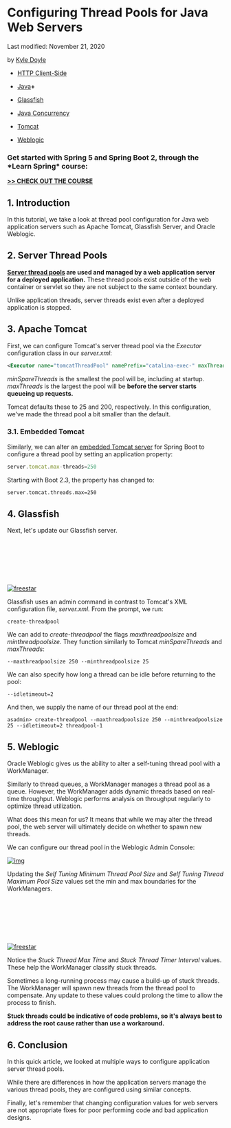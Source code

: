 # Configuring Thread Pools for Java Web Servers

Last modified: November 21, 2020

by [Kyle Doyle](https://www.baeldung.com/author/kyle-doyle/)



- [HTTP Client-Side](https://www.baeldung.com/category/http/)
- [Java](https://www.baeldung.com/category/java/)**+**

- [Glassfish](https://www.baeldung.com/tag/glassfish/)
- [Java Concurrency](https://www.baeldung.com/tag/java-concurrency/)
- [Tomcat](https://www.baeldung.com/tag/tomcat/)
- [Weblogic](https://www.baeldung.com/tag/weblogic/)

### **Get started with Spring 5 and Spring Boot 2, through the \*Learn Spring\* course:**

**[>> CHECK OUT THE COURSE](https://www.baeldung.com/ls-course-start)**

## 1. Introduction

In this tutorial, we take a look at thread pool configuration for Java web application servers such as Apache Tomcat, Glassfish Server, and Oracle Weblogic.

## 2. Server Thread Pools

**[Server thread pools](https://www.baeldung.com/thread-pool-java-and-guava) are used and managed by a web application server for a deployed application.** These thread pools exist outside of the web container or servlet so they are not subject to the same context boundary.

Unlike application threads, server threads exist even after a deployed application is stopped.

## 3. Apache Tomcat

First, we can configure Tomcat's server thread pool via the *Executor* configuration class in our *server.xml*:

```xml
<Executor name="tomcatThreadPool" namePrefix="catalina-exec-" maxThreads="150" minSpareThreads="25"/>
```

*minSpareThreads* is the smallest the pool will be, including at startup. *maxThreads* is the largest the pool will be **before the server starts queueing up requests.**

Tomcat defaults these to 25 and 200, respectively. In this configuration, we've made the thread pool a bit smaller than the default.

### 3.1. Embedded Tomcat

Similarly, we can alter an [embedded Tomcat server](https://www.baeldung.com/spring-boot-configure-tomcat) for Spring Boot to configure a thread pool by setting an application property:

```javascript
server.tomcat.max-threads=250
```

Starting with Boot 2.3, the property has changed to:

```xml
server.tomcat.threads.max=250
```

## 4. Glassfish

Next, let's update our Glassfish server.

<iframe id="google_ads_iframe_/15184186/baeldung_incontent_dynamic_desktop_0" title="3rd party ad content" name="google_ads_iframe_/15184186/baeldung_incontent_dynamic_desktop_0" width="728" height="90" scrolling="no" marginwidth="0" marginheight="0" frameborder="0" sandbox="allow-forms allow-popups allow-popups-to-escape-sandbox allow-same-origin allow-scripts allow-top-navigation-by-user-activation" allow="conversion-measurement ‘src’" srcdoc="" data-google-container-id="c" data-load-complete="true" style="box-sizing: border-box; border: 0px; vertical-align: bottom;"></iframe>

[![freestar](https://a.pub.network/core/imgs/fslogo-green.svg)](https://freestar.com/?utm_medium=ad_container&utm_source=branding&utm_name=baeldung_incontent_dynamic_desktop)

Glassfish uses an admin command in contrast to Tomcat's XML configuration file, *server.xml.* From the prompt, we run:

```shell
create-threadpool
```

We can add to *create-threadpool* the flags *maxthreadpoolsize* and *minthreadpoolsize.* They function similarly to Tomcat *minSpareThreads* and *maxThreads*:

```shell
--maxthreadpoolsize 250 --minthreadpoolsize 25
```

We can also specify how long a thread can be idle before returning to the pool:

```shell
--idletimeout=2
```

And then, we supply the name of our thread pool at the end:

```shell
asadmin> create-threadpool --maxthreadpoolsize 250 --minthreadpoolsize 25 --idletimeout=2 threadpool-1
```

## 5. Weblogic

Oracle Weblogic gives us the ability to alter a self-tuning thread pool with a WorkManager.

Similarly to thread queues, a WorkManager manages a thread pool as a queue. However, the WorkManager adds dynamic threads based on real-time throughput. Weblogic performs analysis on throughput regularly to optimize thread utilization.

What does this mean for us? It means that while we may alter the thread pool, the web server will ultimately decide on whether to spawn new threads.

We can configure our thread pool in the Weblogic Admin Console:

[![img](https://www.baeldung.com/wp-content/uploads/2020/02/Weblogic_screen_1.jpg)](https://www.baeldung.com/wp-content/uploads/2020/02/Weblogic_screen_1.jpg)

Updating the *Self Tuning Minimum Thread Pool Size* and *Self Tuning Thread Maximum Pool Size* values set the min and max boundaries for the WorkManagers.

<iframe id="google_ads_iframe_/15184186/baeldung_incontent_dynamic_desktop_1" title="3rd party ad content" name="google_ads_iframe_/15184186/baeldung_incontent_dynamic_desktop_1" width="728" height="90" scrolling="no" marginwidth="0" marginheight="0" frameborder="0" sandbox="allow-forms allow-popups allow-popups-to-escape-sandbox allow-same-origin allow-scripts allow-top-navigation-by-user-activation" allow="conversion-measurement ‘src’" srcdoc="" data-google-container-id="d" data-load-complete="true" style="box-sizing: border-box; border: 0px; vertical-align: bottom;"></iframe>

[![freestar](https://a.pub.network/core/imgs/fslogo-green.svg)](https://freestar.com/?utm_medium=ad_container&utm_source=branding&utm_name=baeldung_incontent_dynamic_desktop)

Notice the *Stuck Thread Max Time* and *Stuck Thread Timer Interval* values. These help the WorkManager classify stuck threads.

Sometimes a long-running process may cause a build-up of stuck threads. The WorkManager will spawn new threads from the thread pool to compensate. Any update to these values could prolong the time to allow the process to finish.

**Stuck threads could be indicative of code problems, so it's always best to address the root cause rather than use a workaround.**

## 6. Conclusion

In this quick article, we looked at multiple ways to configure application server thread pools.

While there are differences in how the application servers manage the various thread pools, they are configured using similar concepts.

Finally, let's remember that changing configuration values for web servers are not appropriate fixes for poor performing code and bad application designs.